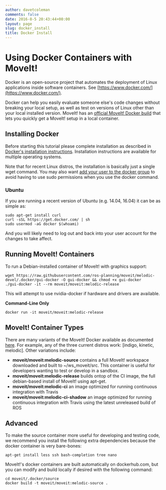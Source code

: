 ```yaml
---
author: davetcoleman
comments: false
date: 2016-8-5 20:43:44+00:00
layout: page
slug: docker_install
title: Docker Install
---
```


# Using Docker Containers with MoveIt!

Docker is an open-source project that automates the deployment of Linux applications inside software containers. See [https://www.docker.com/](https://www.docker.com/).

Docker can help you easily evaluate someone else's code changes without breaking your local setup, as well as test on versions of Linux other than your local installed version. MoveIt! has an [official MoveIt! Docker build](https://hub.docker.com/r/moveit/moveit/) that lets you quickly get a MoveIt! setup in a local container.

## Installing Docker

Before starting this tutorial please complete installation as described in [Docker's installation instructions](https://docs.docker.com/engine/installation/). Installation instructions are available for multiple operating systems.

Note that for recent Linux distros, the installation is basically just a single wget command. You may also want [add your user to the docker group](https://docs.docker.com/engine/installation/linux/ubuntulinux/#/create-a-docker-group) to avoid having to use sudo permissions when you use the docker command.

### Ubuntu

If you are running a recent version of Ubuntu (e.g. 14.04, 16.04) it can be as simple as:

    sudo apt-get install curl
    curl -sSL https://get.docker.com/ | sh
    sudo usermod -aG docker $(whoami)

And you will likely need to log out and back into your user account for the changes to take affect.

## Running MoveIt! Containers

To run a Debian-installed container of MoveIt! with graphics support:

    wget https://raw.githubusercontent.com/ros-planning/moveit/melodic-devel/.docker/gui-docker -O gui-docker && chmod +x gui-docker
    ./gui-docker -it --rm moveit/moveit:melodic-release

This will attempt to use nvidia-docker if hardware and drivers are available.

**Command-Line Only**

    docker run -it moveit/moveit:melodic-release

## MoveIt! Container Types

There are many variants of the MoveIt! Docker available as documented [here](http://moveit.ros.org/documentation/contributing/continuous_integration/). For example, any of the three current distros work: [indigo, kinetic, melodic]. Other variations include:

- **moveit/moveit:melodic-source** contains a full MoveIt! workspace downloaded and built to ~/ws_moveit/src. This container is useful for developers wanting to test or develop in a sandbox.
- **moveit/moveit:melodic-release** builds ontop of the CI image, the full debian-based install of MoveIt! using apt-get.
- **moveit/moveit:melodic-ci** an image optimized for running continuous integration with Travis
- **moveit/moveit:melodic-ci-shadow** an image optimized for running continuous integration with Travis using the latest unreleased build of ROS

## Advanced

To make the source container more useful for developing and testing code, we recommend you install the following extra dependencies because the docker container is very bare-bones:

    apt-get install less ssh bash-completion tree nano

MoveIt!'s docker containers are built automatically on dockerhub.com, but you can modify and build locally if desired with the following command:

    cd moveit/.docker/source
    docker build -t moveit/moveit:melodic-source .
